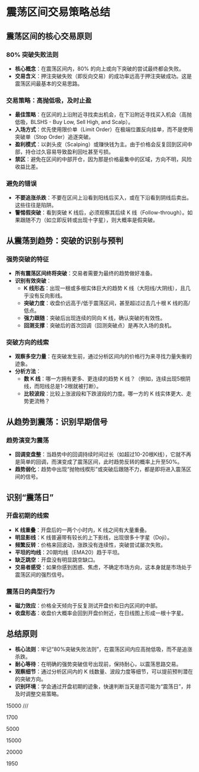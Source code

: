 # 震荡区间交易策略总结 

## 震荡区间的核心交易原则

### 80% 突破失败法则
-   **核心概念**：在震荡区间内，80% 的向上或向下突破的尝试最终都会失败。
-   **交易含义**：押注突破失败（即反向交易）的成功率远高于押注突破成功。这是震荡区间最基本的交易思路。

### 交易策略：高抛低吸，及时止盈
-   **最佳策略**：在区间的上沿附近寻找卖出机会，在下沿附近寻找买入机会（高抛低吸，BLSHS - Buy Low, Sell High, and Scalp）。
-   **入场方式**：优先使用限价单（Limit Order）在极端位置反向挂单，而不是使用突破单（Stop Order）追逐突破。
-   **盈利模式**：以剥头皮（Scalping）或赚快钱为主。由于价格会反复回到区间中部，持仓过久容易导致盈利回吐甚至亏损。
-   **禁区**：避免在区间的中部开仓，因为那是价格最集中的区域，方向不明，风险收益比差。

### 避免的错误
-   **不要追涨杀跌**：不要在区间上沿看到阳线后买入，或在下沿看到阴线后卖出。这些往往是陷阱。
-   **警惕假突破**：看到突破 K 线后，必须观察其后续 K 线（Follow-through）。如果跟随不力（如立即反转或出现十字星），则大概率是假突破。

## 从震荡到趋势：突破的识别与预判

### 强势突破的特征
-   **所有震荡区间终将突破**：交易者需要为最终的趋势做好准备。
-   **识别有效突破**：
    -   **K 线形态**：出现一根或多根实体巨大的趋势 K 线（大阳线/大阴线），且几乎没有反向影线。
    -   **突破力度**：收盘价远高于/低于震荡区间，甚至超过过去几十根 K 线的高/低点。
    -   **强力跟随**：突破后出现连续的同向 K 线，确认突破的有效性。
    -   **回测支撑**：突破后的首次回调（回测突破点）是再次入场的良机。

### 突破方向的线索
-   **观察多空力量**：在突破发生前，通过分析区间内的价格行为来寻找力量失衡的迹象。
-   **分析方法**：
    -   **数 K 线**：哪一方拥有更多、更连续的趋势 K 线？（例如，连续出现5根阴线，而阳线总是1-2根就被打断）。
    -   **比较波段**：比较上涨波段和下跌波段的力度。哪一方的 K 线实体更大、走势更流畅？

## 从趋势到震荡：识别早期信号

### 趋势演变为震荡
-   **回调变盘整**：当趋势中的回调持续时间过长（如超过10-20根K线），它就不再是简单的回调，而演变成了震荡区间，此时趋势反转的概率上升至50%。
-   **趋势弱化**：趋势中出现“抛物线楔形”或突破后跟随不力，都是即将进入震荡区间的信号。

## 识别“震荡日”

### 开盘初期的线索
-   **K 线重叠**：开盘后的一两个小时内，K 线之间有大量重叠。
-   **明显影线**：K 线普遍带有较长的上下影线，出现很多十字星（Doji）。
-   **频繁反转**：价格来回波动，涨跌没有连续性，突破尝试屡次失败。
-   **平坦的均线**：20期均线（EMA20）趋于平坦。
-   **缺乏跳空**：开盘没有明显跳空缺口。
-   **交易者感受**：如果你感到困惑、焦虑，不确定市场方向，这本身就是市场处于震荡区间的强烈信号。

### 震荡日的典型行为
-   **磁力效应**：价格全天倾向于反复测试开盘价和日内区间的中部。
-   **收盘形态**：收盘价大概率会回到开盘价附近，在日线图上形成一根十字星。

## 总结原则
-   **核心法则**：牢记“80%突破失败法则”，在震荡区间内应高抛低吸，而不是追涨杀跌。
-   **耐心等待**：在明确的强势突破信号出现前，保持耐心，以震荡思路交易。
-   **观察细节**：通过分析区间内的 K 线数量、波段力度等细节，可以提前预判潜在的突破方向。
-   **识别环境**：学会通过开盘初期的迹象，快速判断当天是否可能为“震荡日”，并及时调整交易策略。


15000
///


1700

5000

15000

20000

1950
